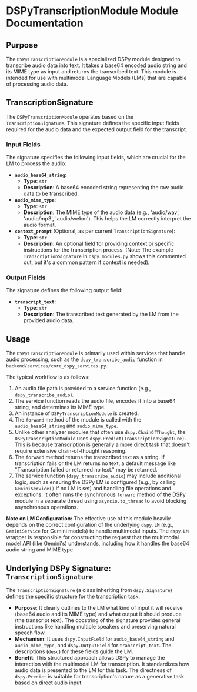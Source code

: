 # DSPyTranscriptionModule Module Documentation

## Purpose

The `DSPyTranscriptionModule` is a specialized DSPy module designed to transcribe audio data into text. It takes a base64 encoded audio string and its MIME type as input and returns the transcribed text. This module is intended for use with multimodal Language Models (LMs) that are capable of processing audio data.

## TranscriptionSignature

The `DSPyTranscriptionModule` operates based on the `TranscriptionSignature`. This signature defines the specific input fields required for the audio data and the expected output field for the transcript.

### Input Fields

The signature specifies the following input fields, which are crucial for the LM to process the audio:

*   **`audio_base64_string`**:
    *   **Type**: `str`
    *   **Description**: A base64 encoded string representing the raw audio data to be transcribed.
*   **`audio_mime_type`**:
    *   **Type**: `str`
    *   **Description**: The MIME type of the audio data (e.g., 'audio/wav', 'audio/mp3', 'audio/webm'). This helps the LM correctly interpret the audio format.
*   **`context_prompt`** (Optional, as per current `TranscriptionSignature`):
    *   **Type**: `str`
    *   **Description**: An optional field for providing context or specific instructions for the transcription process. (Note: The example `TranscriptionSignature` in `dspy_modules.py` shows this commented out, but it's a common pattern if context is needed).

### Output Fields

The signature defines the following output field:

*   **`transcript_text`**:
    *   **Type**: `str`
    *   **Description**: The transcribed text generated by the LM from the provided audio data.

## Usage

The `DSPyTranscriptionModule` is primarily used within services that handle audio processing, such as the `dspy_transcribe_audio` function in `backend/services/core_dspy_services.py`.

The typical workflow is as follows:
1.  An audio file path is provided to a service function (e.g., `dspy_transcribe_audio`).
2.  The service function reads the audio file, encodes it into a base64 string, and determines its MIME type.
3.  An instance of `DSPyTranscriptionModule` is created.
4.  The `forward` method of the module is called with the `audio_base64_string` and `audio_mime_type`.
5.  Unlike other analyzer modules that often use `dspy.ChainOfThought`, the `DSPyTranscriptionModule` uses `dspy.Predict(TranscriptionSignature)`. This is because transcription is generally a more direct task that doesn't require extensive chain-of-thought reasoning.
6.  The `forward` method returns the transcribed text as a string. If transcription fails or the LM returns no text, a default message like "Transcription failed or returned no text." may be returned.
7.  The service function (`dspy_transcribe_audio`) may include additional logic, such as ensuring the DSPy LM is configured (e.g., by calling `GeminiService()` if no LM is set) and handling file operations and exceptions. It often runs the synchronous `forward` method of the DSPy module in a separate thread using `asyncio.to_thread` to avoid blocking asynchronous operations.

**Note on LM Configuration:** The effective use of this module heavily depends on the correct configuration of the underlying `dspy.LM` (e.g., `GeminiService` for Gemini models) to handle multimodal inputs. The `dspy.LM` wrapper is responsible for constructing the request that the multimodal model API (like Gemini's) understands, including how it handles the base64 audio string and MIME type.

## Underlying DSPy Signature: `TranscriptionSignature`

The `TranscriptionSignature` (a class inheriting from `dspy.Signature`) defines the specific structure for the transcription task.

*   **Purpose**: It clearly outlines to the LM what kind of input it will receive (base64 audio and its MIME type) and what output it should produce (the transcript text). The docstring of the signature provides general instructions like handling multiple speakers and preserving natural speech flow.
*   **Mechanism**: It uses `dspy.InputField` for `audio_base64_string` and `audio_mime_type`, and `dspy.OutputField` for `transcript_text`. The descriptions (`desc`) for these fields guide the LM.
*   **Benefit**: This structured approach allows DSPy to manage the interaction with the multimodal LM for transcription. It standardizes how audio data is presented to the LM for this task. The directness of `dspy.Predict` is suitable for transcription's nature as a generative task based on direct audio input.
